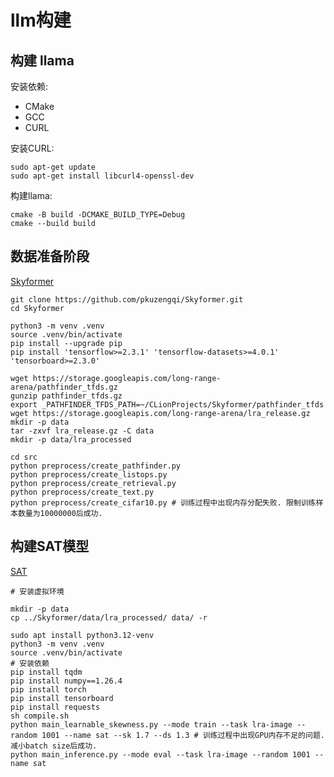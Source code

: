 # llm构建

## 构建 llama

安装依赖:

- CMake
- GCC
- CURL

安装CURL:

```shell
sudo apt-get update
sudo apt-get install libcurl4-openssl-dev
```

构建llama:

```shell
cmake -B build -DCMAKE_BUILD_TYPE=Debug
cmake --build build
```

## 数据准备阶段

[Skyformer](https://github.com/pkuzengqi/Skyformer?tab=readme-ov-file)

```shell
git clone https://github.com/pkuzengqi/Skyformer.git
cd Skyformer

python3 -m venv .venv
source .venv/bin/activate
pip install --upgrade pip
pip install 'tensorflow>=2.3.1' 'tensorflow-datasets>=4.0.1' 'tensorboard>=2.3.0'

wget https://storage.googleapis.com/long-range-arena/pathfinder_tfds.gz
gunzip pathfinder_tfds.gz
export _PATHFINDER_TFDS_PATH=~/CLionProjects/Skyformer/pathfinder_tfds
wget https://storage.googleapis.com/long-range-arena/lra_release.gz
mkdir -p data
tar -zxvf lra_release.gz -C data
mkdir -p data/lra_processed

cd src
python preprocess/create_pathfinder.py
python preprocess/create_listops.py
python preprocess/create_retrieval.py
python preprocess/create_text.py
python preprocess/create_cifar10.py # 训练过程中出现内存分配失败. 限制训练样本数量为10000000后成功.
```

## 构建SAT模型

[SAT](https://github.com/mlsys-lab-sogang/SAT?tab=readme-ov-file)

```shell
# 安装虚拟环境

mkdir -p data
cp ../Skyformer/data/lra_processed/ data/ -r

sudo apt install python3.12-venv
python3 -m venv .venv
source .venv/bin/activate
# 安装依赖
pip install tqdm
pip install numpy==1.26.4
pip install torch
pip install tensorboard
pip install requests
sh compile.sh
python main_learnable_skewness.py --mode train --task lra-image --random 1001 --name sat --sk 1.7 --ds 1.3 # 训练过程中出现GPU内存不足的问题. 减小batch size后成功.
python main_inference.py --mode eval --task lra-image --random 1001 --name sat
```
